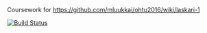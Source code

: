 Coursework for https://github.com/mluukkai/ohtu2016/wiki/laskari-1

[![Build Status](https://travis-ci.org/Blodir/ohtu-viikko1.svg?branch=master)](https://travis-ci.org/Blodir/ohtu-viikko1)
